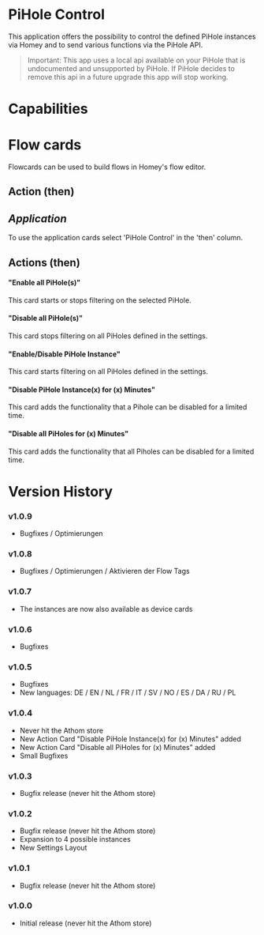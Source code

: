 # PiHole Control

This application offers the possibility to control the defined PiHole instances via Homey and to send various functions via the PiHole API.

> Important: This app uses a local api available on your PiHole that is undocumented and unsupported by PiHole. If PiHole decides to remove this api in a future upgrade this app will stop working.

# Capabilities

# Flow cards
Flowcards can be used to build flows in Homey's flow editor.

## Action (then)

*Application*
-------------

To use the application cards select 'PiHole Control' in the 'then' column.

## Actions (then)

#### "Enable all PiHole(s)"
This card starts or stops filtering on the selected PiHole.

#### "Disable all PiHole(s)"
This card stops filtering on all PiHoles defined in the settings.

#### "Enable/Disable PiHole Instance"
This card starts filtering on all PiHoles defined in the settings.

#### "Disable PiHole Instance(x) for (x) Minutes"
This card adds the functionality that a Pihole can be disabled for a limited time.

#### "Disable all PiHoles for (x) Minutes"
This card adds the functionality that all Piholes can be disabled for a limited time.


# Version History

### v1.0.9
- Bugfixes / Optimierungen

### v1.0.8
- Bugfixes / Optimierungen / Aktivieren der Flow Tags

### v1.0.7
- The instances are now also available as device cards

### v1.0.6
- Bugfixes

### v1.0.5
- Bugfixes
- New languages:
    DE / EN / NL / FR / IT / SV / NO / ES / DA / RU / PL

### v1.0.4
- Never hit the Athom store
- New Action Card "Disable PiHole Instance(x) for (x) Minutes" added
- New Action Card "Disable all PiHoles for (x) Minutes" added
- Small Bugfixes

### v1.0.3
- Bugfix release (never hit the Athom store)

### v1.0.2
- Bugfix release (never hit the Athom store)
- Expansion to 4 possible instances
- New Settings Layout

### v1.0.1
- Bugfix release (never hit the Athom store)

### v1.0.0 
- Initial release (never hit the Athom store)